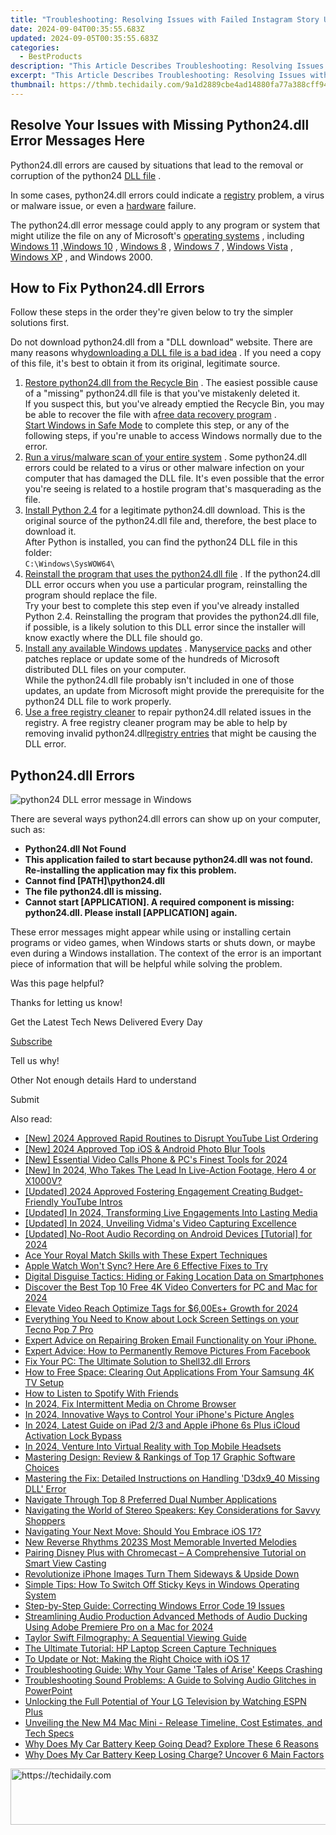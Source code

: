 ```yaml
---
title: "Troubleshooting: Resolving Issues with Failed Instagram Story Uploads"
date: 2024-09-04T00:35:55.683Z
updated: 2024-09-05T00:35:55.683Z
categories:
  - BestProducts
description: "This Article Describes Troubleshooting: Resolving Issues with Failed Instagram Story Uploads"
excerpt: "This Article Describes Troubleshooting: Resolving Issues with Failed Instagram Story Uploads"
thumbnail: https://thmb.techidaily.com/9a1d2889cbe4ad14880fa77a388cff944d010380f4cf0a1f83bd01829ce96a1e.jpg
---
```


## Resolve Your Issues with Missing Python24.dll Error Messages Here
 Python24.dll errors are caused by situations that lead to the removal or corruption of the python24 [DLL file](https://www.lifewire.com/what-is-a-dll-file-2625852) .

 In some cases, python24.dll errors could indicate a [registry](https://www.lifewire.com/windows-registry-2625992) problem, a virus or malware issue, or even a [hardware](https://www.lifewire.com/computer-hardware-2625895) failure.

 The python24.dll error message could apply to any program or system that might utilize the file on any of Microsoft's [operating systems](https://www.lifewire.com/operating-systems-2625912) , including ​[Windows 11](https://www.lifewire.com/windows-11-5188930) ,[Windows 10](https://www.lifewire.com/windows-10-2626217) , [Windows 8](https://www.lifewire.com/windows-8-2626235) , [Windows 7](https://www.lifewire.com/windows-7-2626265) , [Windows Vista](https://www.lifewire.com/windows-vista-2626311) , [Windows XP](https://www.lifewire.com/windows-xp-2626354) , and Windows 2000.

## How to Fix Python24.dll Errors

 Follow these steps in the order they're given below to try the simpler solutions first.  

 Do not download python24.dll from a "DLL download" website. There are many reasons why[downloading a DLL file is a bad idea](https://www.lifewire.com/important-reasons-not-to-download-dll-files-2624455) . If you need a copy of this file, it's best to obtain it from its original, legitimate source.

1. [Restore python24.dll from the Recycle Bin](https://www.lifewire.com/how-to-restore-deleted-files-from-the-recycle-bin-2624515) . The easiest possible cause of a "missing" python24.dll file is that you've mistakenly deleted it.  
 If you suspect this, but you've already emptied the Recycle Bin, you may be able to recover the file with a[free data recovery program](https://www.lifewire.com/free-data-recovery-software-tools-2622893) .  
[Start Windows in Safe Mode](https://www.lifewire.com/how-do-i-start-windows-in-safe-mode-2624480) to complete this step, or any of the following steps, if you're unable to access Windows normally due to the error.
2. [Run a virus/malware scan of your entire system](https://www.lifewire.com/properly-scan-your-computer-for-viruses-and-other-malware-2624526) . Some python24.dll errors could be related to a virus or other malware infection on your computer that has damaged the DLL file. It's even possible that the error you're seeing is related to a hostile program that's masquerading as the file.
3. [Install Python 2.4](https://www.python.org/download/releases/2.4/) for a legitimate python24.dll download. This is the original source of the python24.dll file and, therefore, the best place to download it.  
 After Python is installed, you can find the python24 DLL file in this folder:  
 `C:\Windows\SysWOW64\`
4. [Reinstall the program that uses the python24.dll file](https://www.lifewire.com/what-is-the-proper-way-to-reinstall-a-software-program-2624478) . If the python24.dll DLL error occurs when you use a particular program, reinstalling the program should replace the file.  
 Try your best to complete this step even if you've already installed Python 2.4\. Reinstalling the program that provides the python24.dll file, if possible, is a likely solution to this DLL error since the installer will know exactly where the DLL file should go.
5. [Install any available Windows updates](https://www.lifewire.com/how-to-check-for-install-windows-updates-2624596) . Many[service packs](https://www.lifewire.com/what-is-a-service-pack-2626010) and other patches replace or update some of the hundreds of Microsoft distributed DLL files on your computer.  
 While the python24.dll file probably isn't included in one of those updates, an update from Microsoft might provide the prerequisite for the python24 DLL file to work properly.
6. [Use a free registry cleaner](https://www.lifewire.com/free-registry-cleaners-2626176) to repair python24.dll related issues in the registry. A free registry cleaner program may be able to help by removing invalid python24.dll[registry entries](https://www.lifewire.com/what-is-a-registry-key-2625999) that might be causing the DLL error.

## Python24.dll Errors

![python24 DLL error message in Windows](https://www.lifewire.com/thmb/OvFy1XUAuSmEz2F3FkECZS3IrGk=/1500x0/filters:no_upscale():max_bytes(150000):strip_icc():format(webp)/python24-dll-error-message-5aafd2ffa9d4f90037de1bf6.png)

 There are several ways python24.dll errors can show up on your computer, such as:

* **Python24.dll Not Found**
* **This application failed to start because python24.dll was not found. Re-installing the application may fix this problem.**
* **Cannot find \[PATH\]\\python24.dll**
* **The file python24.dll is missing.**
* **Cannot start \[APPLICATION\]. A required component is missing: python24.dll. Please install \[APPLICATION\] again.**

 These error messages might appear while using or installing certain programs or video games, when Windows starts or shuts down, or maybe even during a Windows installation. The context of the error is an important piece of information that will be helpful while solving the problem.

Was this page helpful?

Thanks for letting us know!

 Get the Latest Tech News Delivered Every Day

[Subscribe](https://www.lifewire.com/#)

Tell us why!

 Other  Not enough details  Hard to understand

 Submit

<ins class="adsbygoogle"
     style="display:block"
     data-ad-format="autorelaxed"
     data-ad-client="ca-pub-7571918770474297"
     data-ad-slot="1223367746"></ins>



<ins class="adsbygoogle"
     style="display:block"
     data-ad-client="ca-pub-7571918770474297"
     data-ad-slot="8358498916"
     data-ad-format="auto"
     data-full-width-responsive="true"></ins>

<span class="atpl-alsoreadstyle">Also read:</span>
<div><ul>
<li><a href="https://youtube-data.techidaily.com/024-approved-rapid-routines-to-disrupt-youtube-list-ordering/"><u>[New] 2024 Approved  Rapid Routines to Disrupt YouTube List Ordering</u></a></li>
<li><a href="https://fox-info.techidaily.com/new-2024-approved-top-ios-and-android-photo-blur-tools/"><u>[New] 2024 Approved  Top iOS & Android Photo Blur Tools</u></a></li>
<li><a href="https://screen-activity-recording.techidaily.com/new-essential-video-calls-phone-and-pcs-finest-tools-for-2024/"><u>[New] Essential Video Calls  Phone & PC's Finest Tools for 2024</u></a></li>
<li><a href="https://fox-friendly.techidaily.com/new-in-2024-who-takes-the-lead-in-live-action-footage-hero-4-or-x1000v/"><u>[New] In 2024, Who Takes The Lead In Live-Action Footage, Hero 4 or X1000V?</u></a></li>
<li><a href="https://eaxpv-info.techidaily.com/updated-2024-approved-fostering-engagement-creating-budget-friendly-youtube-intros/"><u>[Updated] 2024 Approved  Fostering Engagement  Creating Budget-Friendly YouTube Intros</u></a></li>
<li><a href="https://screen-sharing-recording.techidaily.com/updated-in-2024-transforming-live-engagements-into-lasting-media/"><u>[Updated] In 2024, Transforming Live Engagements Into Lasting Media</u></a></li>
<li><a href="https://remote-screen-capture.techidaily.com/updated-in-2024-unveiling-vidmas-video-capturing-excellence/"><u>[Updated] In 2024, Unveiling Vidma's Video Capturing Excellence</u></a></li>
<li><a href="https://screen-recording.techidaily.com/updated-no-root-audio-recording-on-android-devices-tutorial-for-2024/"><u>[Updated] No-Root Audio Recording on Android Devices [Tutorial] for 2024</u></a></li>
<li><a href="https://techno-recovery.techidaily.com/ace-your-royal-match-skills-with-these-expert-techniques/"><u>Ace Your Royal Match Skills with These Expert Techniques</u></a></li>
<li><a href="https://techno-recovery.techidaily.com/apple-watch-wont-sync-here-are-6-effective-fixes-to-try/"><u>Apple Watch Won't Sync? Here Are 6 Effective Fixes to Try</u></a></li>
<li><a href="https://techno-recovery.techidaily.com/digital-disguise-tactics-hiding-or-faking-location-data-on-smartphones/"><u>Digital Disguise Tactics: Hiding or Faking Location Data on Smartphones</u></a></li>
<li><a href="https://ai-vdieo-software.techidaily.com/discover-the-best-top-10-free-4k-video-converters-for-pc-and-mac-for-2024/"><u>Discover the Best Top 10 Free 4K Video Converters for PC and Mac for 2024</u></a></li>
<li><a href="https://youtube-video-recordings.techidaily.com/elevate-video-reach-optimize-tags-for-600esplus-growth-for-2024/"><u>Elevate Video Reach  Optimize Tags for $6,00Es+ Growth for 2024</u></a></li>
<li><a href="https://unlock-android.techidaily.com/everything-you-need-to-know-about-lock-screen-settings-on-your-tecno-pop-7-pro-by-drfone-android/"><u>Everything You Need to Know about Lock Screen Settings on your Tecno Pop 7 Pro</u></a></li>
<li><a href="https://techno-recovery.techidaily.com/expert-advice-on-repairing-broken-email-functionality-on-your-iphone/"><u>Expert Advice on Repairing Broken Email Functionality on Your iPhone.</u></a></li>
<li><a href="https://techno-recovery.techidaily.com/expert-advice-how-to-permanently-remove-pictures-from-facebook/"><u>Expert Advice: How to Permanently Remove Pictures From Facebook</u></a></li>
<li><a href="https://techno-recovery.techidaily.com/fix-your-pc-the-ultimate-solution-to-shell32dll-errors/"><u>Fix Your PC: The Ultimate Solution to Shell32.dll Errors</u></a></li>
<li><a href="https://techno-recovery.techidaily.com/how-to-free-space-clearing-out-applications-from-your-samsung-4k-tv-setup/"><u>How to Free Space: Clearing Out Applications From Your Samsung 4K TV Setup</u></a></li>
<li><a href="https://techno-recovery.techidaily.com/how-to-listen-to-spotify-with-friends/"><u>How to Listen to Spotify With Friends</u></a></li>
<li><a href="https://facebook-video-files.techidaily.com/in-2024-fix-intermittent-media-on-chrome-browser/"><u>In 2024, Fix Intermittent Media on Chrome Browser</u></a></li>
<li><a href="https://extra-support.techidaily.com/in-2024-innovative-ways-to-control-your-iphones-picture-angles/"><u>In 2024, Innovative Ways to Control Your iPhone's Picture Angles</u></a></li>
<li><a href="https://activate-lock.techidaily.com/in-2024-latest-guide-on-ipad-23-and-apple-iphone-6s-plus-icloud-activation-lock-bypass-by-drfone-ios/"><u>In 2024, Latest Guide on iPad 2/3 and Apple iPhone 6s Plus iCloud Activation Lock Bypass</u></a></li>
<li><a href="https://some-guidance.techidaily.com/in-2024-venture-into-virtual-reality-with-top-mobile-headsets/"><u>In 2024, Venture Into Virtual Reality with Top Mobile Headsets</u></a></li>
<li><a href="https://techno-recovery.techidaily.com/mastering-design-review-and-rankings-of-top-17-graphic-software-choices/"><u>Mastering Design: Review & Rankings of Top 17 Graphic Software Choices</u></a></li>
<li><a href="https://techno-recovery.techidaily.com/mastering-the-fix-detailed-instructions-on-handling-d3dx940-missing-dll-error/"><u>Mastering the Fix: Detailed Instructions on Handling 'D3dx9_40 Missing DLL' Error</u></a></li>
<li><a href="https://techno-recovery.techidaily.com/navigate-through-top-8-preferred-dual-number-applications/"><u>Navigate Through Top 8 Preferred Dual Number Applications</u></a></li>
<li><a href="https://techno-recovery.techidaily.com/navigating-the-world-of-stereo-speakers-key-considerations-for-savvy-shoppers/"><u>Navigating the World of Stereo Speakers: Key Considerations for Savvy Shoppers</u></a></li>
<li><a href="https://techno-recovery.techidaily.com/navigating-your-next-move-should-you-embrace-ios-17/"><u>Navigating Your Next Move: Should You Embrace iOS 17?</u></a></li>
<li><a href="https://voice-adjusting.techidaily.com/new-reverse-rhythms-2023s-most-memorable-inverted-melodies/"><u>New Reverse Rhythms 2023S Most Memorable Inverted Melodies</u></a></li>
<li><a href="https://techno-recovery.techidaily.com/pairing-disney-plus-with-chromecast-a-comprehensive-tutorial-on-smart-view-casting/"><u>Pairing Disney Plus with Chromecast – A Comprehensive Tutorial on Smart View Casting</u></a></li>
<li><a href="https://extra-information.techidaily.com/revolutionize-iphone-images-turn-them-sideways-and-upside-down/"><u>Revolutionize iPhone Images  Turn Them Sideways & Upside Down</u></a></li>
<li><a href="https://techno-recovery.techidaily.com/simple-tips-how-to-switch-off-sticky-keys-in-windows-operating-system/"><u>Simple Tips: How To Switch Off Sticky Keys in Windows Operating System</u></a></li>
<li><a href="https://techno-recovery.techidaily.com/step-by-step-guide-correcting-windows-error-code-19-issues/"><u>Step-by-Step Guide: Correcting Windows Error Code 19 Issues</u></a></li>
<li><a href="https://sound-tweaking.techidaily.com/streamlining-audio-production-advanced-methods-of-audio-ducking-using-adobe-premiere-pro-on-a-mac-for-2024/"><u>Streamlining Audio Production Advanced Methods of Audio Ducking Using Adobe Premiere Pro on a Mac for 2024</u></a></li>
<li><a href="https://techtrends.techidaily.com/taylor-swift-filmography-a-sequential-viewing-guide/"><u>Taylor Swift Filmography: A Sequential Viewing Guide</u></a></li>
<li><a href="https://techno-recovery.techidaily.com/the-ultimate-tutorial-hp-laptop-screen-capture-techniques/"><u>The Ultimate Tutorial: HP Laptop Screen Capture Techniques</u></a></li>
<li><a href="https://techno-recovery.techidaily.com/to-update-or-not-making-the-right-choice-with-ios-17/"><u>To Update or Not: Making the Right Choice with iOS 17</u></a></li>
<li><a href="https://win-answers.techidaily.com/troubleshooting-guide-why-your-game-tales-of-arise-keeps-crashing/"><u>Troubleshooting Guide: Why Your Game 'Tales of Arise' Keeps Crashing</u></a></li>
<li><a href="https://techno-recovery.techidaily.com/troubleshooting-sound-problems-a-guide-to-solving-audio-glitches-in-powerpoint/"><u>Troubleshooting Sound Problems: A Guide to Solving Audio Glitches in PowerPoint</u></a></li>
<li><a href="https://techno-recovery.techidaily.com/unlocking-the-full-potential-of-your-lg-television-by-watching-espn-plus/"><u>Unlocking the Full Potential of Your LG Television by Watching ESPN Plus</u></a></li>
<li><a href="https://techno-recovery.techidaily.com/unveiling-the-new-m4-mac-mini-release-timeline-cost-estimates-and-tech-specs/"><u>Unveiling the New M4 Mac Mini - Release Timeline, Cost Estimates, and Tech Specs</u></a></li>
<li><a href="https://techno-recovery.techidaily.com/why-does-my-car-battery-keep-going-dead-explore-these-6-reasons/"><u>Why Does My Car Battery Keep Going Dead? Explore These 6 Reasons</u></a></li>
<li><a href="https://techno-recovery.techidaily.com/why-does-my-car-battery-keep-losing-charge-uncover-6-main-factors/"><u>Why Does My Car Battery Keep Losing Charge? Uncover 6 Main Factors</u></a></li>
</ul></div>

<!-- affiliate ads begin -->
<a href="https://appsumo.8odi.net/c/5597632/2094483/7443" target="_top" id="2094483">
  <img src="//a.impactradius-go.com/display-ad/7443-2094483" border="0" alt="https://techidaily.com" width="728" height="90"/>
</a>
<img height="0" width="0" src="https://appsumo.8odi.net/i/5597632/2094483/7443" style="position:absolute;visibility:hidden;" border="0" />
<!-- affiliate ads end -->